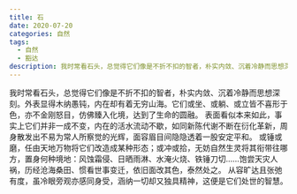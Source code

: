 ```yaml
---
title: 石
date: 2020-07-20
categories: 自然
tags:
  - 自然
  - 豁达
description: 我时常看石头，总觉得它们像是不折不扣的智者，朴实内敛、沉着冷静而思想深刻。
---
```


我时常看石头，总觉得它们像是不折不扣的智者，朴实内敛、沉着冷静而思想深刻。外表显得木纳愚钝，内在却有着无穷山海。它们或坐、或躺、或立皆不喜形于色，亦不金刚怒目，仿佛臻入化境，达到了生命的圆融。
表面看似本来如此，事实上它们并非一成不变，内在的活水流动不歇，如同新陈代谢不断在衍化革新，周身散发出不易为常人所察觉的光辉，面容眉目间隐隐透着一股安定平和。
或锤或磨，任由天地万物将它们改造成某种形态；或冲或拾，无妨自然生灵将其衔带往哪方，置身何种境地：风蚀霜侵、日晒雨淋、水淹火烧、铁锤刀切......饱尝天灾人祸，历经沧海桑田、惯看世事变迁，依旧面改其色，泰然处之。
从容旷达且张弛有度，虽冷眼旁观亦感同身受，涵纳一切却又独具精神，这便是它们处世的智慧。